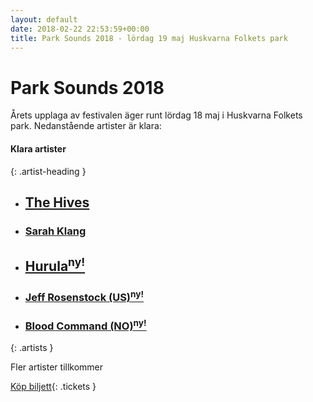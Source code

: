 ```yaml
---
layout: default
date: 2018-02-22 22:53:59+00:00
title: Park Sounds 2018 - lördag 19 maj Huskvarna Folkets park
---
```


# Park Sounds 2018

Årets upplaga av festivalen äger runt lördag 18 maj i Huskvarna Folkets park. Nedanstående artister är klara:

#### Klara artister
{: .artist-heading }

* ## [The Hives](/artister/the-hives/)

* ### [Sarah Klang](/artister/sarah-klang/)

* ## [Hurula<sup>ny!</sup>](/artister/hurula/)

* ### [Jeff Rosenstock (US)<sup>ny!</sup>](/artister/jeff-rosenstock/)

* ### [Blood Command (NO)<sup>ny!</sup>](/artister/blood-command/) 
{: .artists }

Fler artister tillkommer


[Köp biljett](//secure.tickster.com/Intro.aspx?ERC=MMM4DEZMGZ96711){: .tickets }


